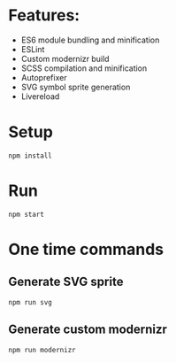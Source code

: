 # Features:
- ES6 module bundling and minification
- ESLint
- Custom modernizr build
- SCSS compilation and minification
- Autoprefixer
- SVG symbol sprite generation
- Livereload

# Setup
`npm install`

# Run
`npm start`

# One time commands

## Generate SVG sprite
`npm run svg`

## Generate custom modernizr
`npm run modernizr`
